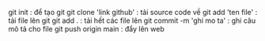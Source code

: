 git init : để tạo git
git clone 'link github' : tải source code về
git add 'ten file' : tải file lên git
git add . : tải hết các file lên
git commit -m 'ghi mo ta' : ghi câu mô tả cho file
git push origin main : đẩy lên web